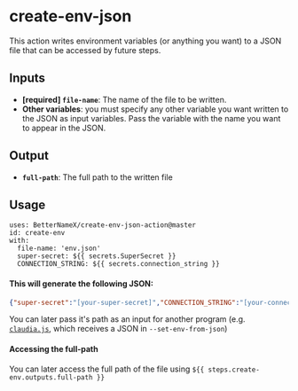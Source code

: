# create-env-json

This action writes environment variables (or anything you want) to a JSON file that can be accessed by future steps.

## Inputs

* **[required] `file-name`**: The name of the file to be written.
* **Other variables**: you must specify any other variable you want written to the JSON as input variables. Pass the variable with the name you want to appear in the JSON.

## Output

* **`full-path`**: The full path to the written file

## Usage

```
uses: BetterNameX/create-env-json-action@master
id: create-env
with:
  file-name: 'env.json'
  super-secret: ${{ secrets.SuperSecret }}
  CONNECTION_STRING: ${{ secrets.connection_string }}
```

#### This will generate the following JSON:

``` json
{"super-secret":"[your-super-secret]","CONNECTION_STRING":"[your-connection-string]"}
```

You can later pass it's path as an input for another program (e.g. [`claudia.js`](https://claudiajs.com/), which receives a JSON in `--set-env-from-json`)

#### Accessing the full-path

You can later access the full path of the file using `${{ steps.create-env.outputs.full-path }}`
